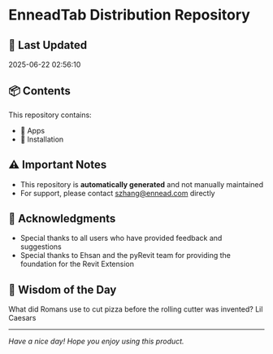 # EnneadTab Distribution Repository

## 📅 Last Updated
2025-06-22 02:56:10



## 📦 Contents
This repository contains:
- 📂 Apps
- 📂 Installation

## ⚠️ Important Notes
- This repository is **automatically generated** and not manually maintained
- For support, please contact szhang@ennead.com directly

## 🙏 Acknowledgments
- Special thanks to all users who have provided feedback and suggestions
- Special thanks to Ehsan and the pyRevit team for providing the foundation for the Revit Extension

## 💭 Wisdom of the Day
What did Romans use to cut pizza before the rolling cutter was invented? Lil Caesars

---
*Have a nice day! Hope you enjoy using this product.*
